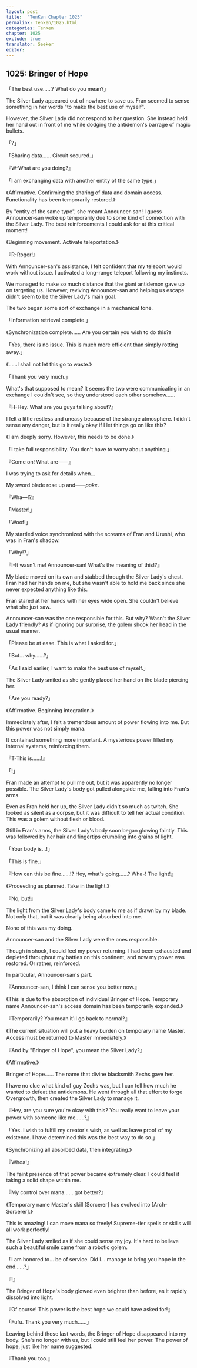 ```yaml
---
layout: post
title:  "TenKen Chapter 1025"
permalink: Tenken/1025.html
categories: TenKen
chapter: 1025
exclude: true
translator: Seeker
editor: 
---
```

<h2>1025: Bringer of Hope</h2>

「The best use……? What do you mean?」

 The Silver Lady appeared out of nowhere to save us. Fran seemed to sense something in her words "to make the best use of myself".

 However, the Silver Lady did not respond to her question. She instead held her hand out in front of me while dodging the antidemon's barrage of magic bullets.

「?」

「Sharing data…… Circuit secured.」

『W-What are you doing?』

「I am exchanging data with another entity of the same type.」

《Affirmative. Confirming the sharing of data and domain access. Functionality has been temporarily restored.》

 By "entity of the same type", she meant Announcer-san! I guess Announcer-san woke up temporarily due to some kind of connection with the Silver Lady. The best reinforcements I could ask for at this critical moment!

《Beginning movement. Activate teleportation.》

『R-Roger!』

 With Announcer-san's assistance, I felt confident that my teleport would work without issue. I activated a long-range teleport following my instincts.

 We managed to make so much distance that the giant antidemon gave up on targeting us. However, reviving Announcer-san and helping us escape didn't seem to be the Silver Lady's main goal.

 The two began some sort of exchange in a mechanical tone.

「Information retrieval complete.」

《Synchronization complete…… Are you certain you wish to do this?》

「Yes, there is no issue. This is much more efficient than simply rotting away.」

《……I shall not let this go to waste.》

「Thank you very much.」

 What's that supposed to mean? It seems the two were communicating in an exchange I couldn't see, so they understood each other somehow……

『H-Hey. What are you guys talking about?』

 I felt a little restless and uneasy because of the strange atmosphere. I didn't sense any danger, but is it really okay if I let things go on like this?

《I am deeply sorry. However, this needs to be done.》

「I take full responsibility. You don't have to worry about anything.」

『Come on! What are――』

 I was trying to ask for details when…

 My sword blade rose up and――*poke*.

『Wha―!?』

「Master!」

「Woof!」

 My startled voice synchronized with the screams of Fran and Urushi, who was in Fran's shadow.

「Why!?」

『I-It wasn't me! Announcer-san! What's the meaning of this!?』

 My blade moved on its own and stabbed through the Silver Lady's chest. Fran had her hands on me, but she wasn't able to hold me back since she never expected anything like this.

 Fran stared at her hands with her eyes wide open. She couldn't believe what she just saw.

 Announcer-san was the one responsible for this. But why? Wasn't the Silver Lady friendly? As if ignoring our surprise, the golem shook her head in the usual manner.

「Please be at ease. This is what I asked for.」

「But… why……?」

「As I said earlier, I want to make the best use of myself.」

 The Silver Lady smiled as she gently placed her hand on the blade piercing her.

「Are you ready?」

《Affirmative. Beginning integration.》

 Immediately after, I felt a tremendous amount of power flowing into me. But this power was not simply mana.

 It contained something more important. A mysterious power filled my internal systems, reinforcing them.

『T-This is……!』

「!」

 Fran made an attempt to pull me out, but it was apparently no longer possible. The Silver Lady's body got pulled alongside me, falling into Fran's arms.

 Even as Fran held her up, the Silver Lady didn't so much as twitch. She looked as silent as a corpse, but it was difficult to tell her actual condition. This was a golem without flesh or blood.

 Still in Fran's arms, the Silver Lady's body soon began glowing faintly. This was followed by her hair and fingertips crumbling into grains of light.

「Your body is...!」

「This is fine.」

『How can this be fine……!? Hey, what's going……? Wha-! The light!』

《Proceeding as planned. Take in the light.》

『No, but!』

 The light from the Silver Lady's body came to me as if drawn by my blade. Not only that, but it was clearly being absorbed into me.

 None of this was my doing.

 Announcer-san and the Silver Lady were the ones responsible.

 Though in shock, I could feel my power returning. I had been exhausted and depleted throughout my battles on this continent, and now my power was restored. Or rather, reinforced.

 In particular, Announcer-san's part.

『Announcer-san, I think I can sense you better now.』

《This is due to the absorption of individual Bringer of Hope. Temporary name Announcer-san's access domain has been temporarily expanded.》

『Temporarily? You mean it'll go back to normal?』

《The current situation will put a heavy burden on temporary name Master. Access must be returned to Master immediately.》

『And by "Bringer of Hope", you mean the Silver Lady?』

《Affirmative.》

 Bringer of Hope…… The name that divine blacksmith Zechs gave her.

 I have no clue what kind of guy Zechs was, but I can tell how much he wanted to defeat the antidemons. He went through all that effort to forge Overgrowth, then created the Silver Lady to manage it.

『Hey, are you sure you're okay with this? You really want to leave your power with someone like me……?』

「Yes. I wish to fulfill my creator's wish, as well as leave proof of my existence. I have determined this was the best way to do so.」

《Synchronizing all absorbed data, then integrating.》

『Whoa!』

 The faint presence of that power became extremely clear. I could feel it taking a solid shape within me.

『My control over mana…… got better?』

《Temporary name Master's skill [Sorcerer] has evolved into [Arch-Sorcerer].》

 This is amazing! I can move mana so freely! Supreme-tier spells or skills will all work perfectly!

 The Silver Lady smiled as if she could sense my joy. It's hard to believe such a beautiful smile came from a robotic golem.

「I am honored to… be of service. Did I… manage to bring you hope in the end……?」

『!』

 The Bringer of Hope's body glowed even brighter than before, as it rapidly dissolved into light.

『Of course! This power is the best hope we could have asked for!』

「Fufu. Thank you very much……」

 Leaving behind those last words, the Bringer of Hope disappeared into my body. She's no longer with us, but I could still feel her power. The power of hope, just like her name suggested.

『Thank you too.』



